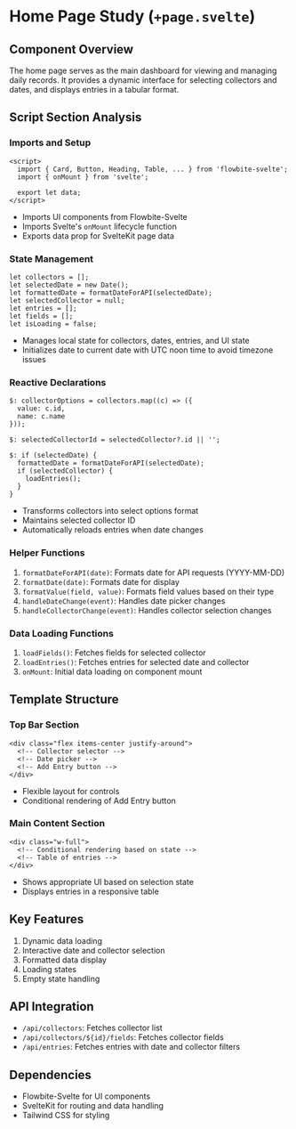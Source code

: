 # Home Page Study (`+page.svelte`)

## Component Overview

The home page serves as the main dashboard for viewing and managing daily records. It provides a dynamic interface for selecting collectors and dates, and displays entries in a tabular format.

## Script Section Analysis

### Imports and Setup

```svelte
<script>
  import { Card, Button, Heading, Table, ... } from 'flowbite-svelte';
  import { onMount } from 'svelte';

  export let data;
</script>
```

- Imports UI components from Flowbite-Svelte
- Imports Svelte's `onMount` lifecycle function
- Exports data prop for SvelteKit page data

### State Management

```svelte
let collectors = [];
let selectedDate = new Date();
let formattedDate = formatDateForAPI(selectedDate);
let selectedCollector = null;
let entries = [];
let fields = [];
let isLoading = false;
```

- Manages local state for collectors, dates, entries, and UI state
- Initializes date to current date with UTC noon time to avoid timezone issues

### Reactive Declarations

```svelte
$: collectorOptions = collectors.map((c) => ({
  value: c.id,
  name: c.name
}));

$: selectedCollectorId = selectedCollector?.id || '';

$: if (selectedDate) {
  formattedDate = formatDateForAPI(selectedDate);
  if (selectedCollector) {
    loadEntries();
  }
}
```

- Transforms collectors into select options format
- Maintains selected collector ID
- Automatically reloads entries when date changes

### Helper Functions

1. `formatDateForAPI(date)`: Formats date for API requests (YYYY-MM-DD)
2. `formatDate(date)`: Formats date for display
3. `formatValue(field, value)`: Formats field values based on their type
4. `handleDateChange(event)`: Handles date picker changes
5. `handleCollectorChange(event)`: Handles collector selection changes

### Data Loading Functions

1. `loadFields()`: Fetches fields for selected collector
2. `loadEntries()`: Fetches entries for selected date and collector
3. `onMount`: Initial data loading on component mount

## Template Structure

### Top Bar Section

```svelte
<div class="flex items-center justify-around">
  <!-- Collector selector -->
  <!-- Date picker -->
  <!-- Add Entry button -->
</div>
```

- Flexible layout for controls
- Conditional rendering of Add Entry button

### Main Content Section

```svelte
<div class="w-full">
  <!-- Conditional rendering based on state -->
  <!-- Table of entries -->
</div>
```

- Shows appropriate UI based on selection state
- Displays entries in a responsive table

## Key Features

1. Dynamic data loading
2. Interactive date and collector selection
3. Formatted data display
4. Loading states
5. Empty state handling

## API Integration

- `/api/collectors`: Fetches collector list
- `/api/collectors/${id}/fields`: Fetches collector fields
- `/api/entries`: Fetches entries with date and collector filters

## Dependencies

- Flowbite-Svelte for UI components
- SvelteKit for routing and data handling
- Tailwind CSS for styling
